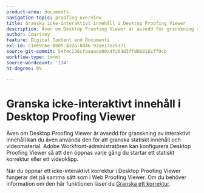 ```yaml
---
product-area: documents
navigation-topic: proofing-overview
title: Granska icke-interaktivt innehåll i Desktop Proofing Viewer
description: Även om Desktop Proofing Viewer är avsedd för granskning av interaktivt innehåll kan du även använda den för att granska statiskt innehåll och videomaterial. Adobe Workfront-administratören kan konfigurera Desktop Proofing Viewer så att den öppnas varje gång du startar ett statiskt korrektur eller ett videoklipp.
author: Courtney
feature: Digital Content and Documents
exl-id: c1ee9c6e-0805-432a-8846-92ae17ec5371
source-git-commit: 54f4c136cfaaaaaa90a4fc64d3ffd06816cff9cb
workflow-type: tm+mt
source-wordcount: '134'
ht-degree: 0%

---
```


# Granska icke-interaktivt innehåll i Desktop Proofing Viewer

Även om Desktop Proofing Viewer är avsedd för granskning av interaktivt innehåll kan du även använda den för att granska statiskt innehåll och videomaterial. Adobe Workfront-administratören kan konfigurera Desktop Proofing Viewer så att den öppnas varje gång du startar ett statiskt korrektur eller ett videoklipp.

När du öppnar ett icke-interaktivt korrektur i Desktop Proofing Viewer fungerar det på samma sätt som i Web Proofing Viewer. Om du behöver information om den här funktionen läser du [Granska ett korrektur](../../../review-and-approve-work/proofing/reviewing-proofs-within-workfront/review-a-proof/review-a-proof.md).
